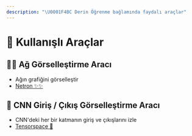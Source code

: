 ```yaml
---
description: "\U0001F4BC Derin Öğrenme bağlamında faydalı araçlar"
---
```


# 💼 Kullanışlı Araçlar

## 👷‍♀️ Ağ Görselleştirme Aracı

* Ağın grafiğini görselleştir
* [Netron ✨✨](https://github.com/lutzroeder/netron)

## 💫 CNN Giriş / Çıkış Görselleştirme Aracı

* CNN'deki her bir katmanın giriş ve çıkışlarını izle
* [Tensorspace 🎉](https://tensorspace.org/)

